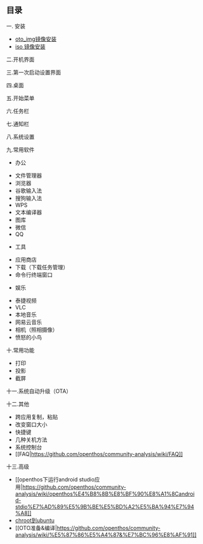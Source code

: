 

## 目录  
一. 安装  
- [oto_img镜像安装](https://github.com/openthos/community-analysis/wiki/%E5%AE%89%E8%A3%85#install1)    
- [iso 镜像安装](https://github.com/openthos/community-analysis/wiki/%E5%AE%89%E8%A3%85#install2)   

二.开机界面

三.第一次启动设置界面


四.桌面

五.开始菜单

六.任务栏

七.通知栏

八.系统设置

九.常用软件
* 办公
 - 文件管理器
 - 浏览器
 - 谷歌输入法
 - 搜狗输入法
 - WPS
 - 文本编译器
 - 图库 
 - 微信
 - QQ

* 工具
 - 应用商店
 - 下载（下载任务管理）
 - 命令行终端窗口

* 娱乐
 - 泰捷视频
 - VLC
 - 本地音乐
 - 网易云音乐  
 - 相机（照相摄像）
 - 愤怒的小鸟

十.常用功能
- 打印
- 投影
- 截屏

十一.系统自动升级（OTA）

十二.其他
 - 跨应用复制，粘贴
 - 改变窗口大小
 - 快捷键
 - 几种关机方法
 - 系统控制台
 - [[FAQ|https://github.com/openthos/community-analysis/wiki/FAQ]]  

十三.高级
 - [[openthos下运行android studio应用|https://github.com/openthos/community-analysis/wiki/openthos%E4%B8%8B%E8%BF%90%E8%A1%8Candroid-stdio%E7%AD%89%E5%9B%BE%E5%BD%A2%E5%BA%94%E7%94%A8]]  
 - [chroot到ubuntu](https://github.com/openthos/community-analysis/wiki/chroot%E5%88%B0ubuntu)
 - [[OTO准备&编译|https://github.com/openthos/community-analysis/wiki/%E5%87%86%E5%A4%87&%E7%BC%96%E8%AF%91]]








